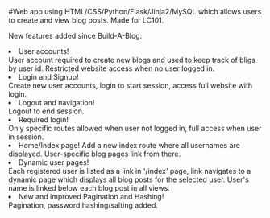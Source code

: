 #Web app using HTML/CSS/Python/Flask/Jinja2/MySQL which allows users to create and view blog posts. Made for LC101. 

New features added since Build-A-Blog:
<li>User accounts!</li>
User account required to create new blogs and used to keep track of bligs by user id. Restricted website access when no user logged in.
<li>Login and Signup!</li>
Create new user accounts, login to start session, access full website with login.
<li>Logout and navigation!</li>
Logout to end session.
<li>Required login!</li>
Only specific routes allowed when user not logged in, full access when user in session.
<li>Home/Index page!<l1>
Add a new index route where all usernames are displayed. User-specific blog pages link from there.
<li>Dynamic user pages!</li>
Each registered user is listed as a link in '/index' page, link navigates to a dynamic page which displays all blog posts for the selected user. User's name is linked below each blog post in all views.
<li>New and improved Pagination and Hashing!</li>
Pagination, password hashing/salting added.

